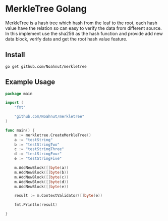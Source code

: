 # MerkleTree Golang
MerkleTree is a hash tree which hash from the leaf to the root, each hash value have the relation so can easy to verify the data from different source.
In this implement use the sha256 as the hash function and provide add new data block, verify data and get the root hash value feature.


## Install 
```
go get github.com/Noahnut/merkletree
```


## Example Usage
```go
package main

import (
	"fmt"

	"github.com/Noahnut/merkletree"
)

func main() {
	m := merkletree.CreateMerkleTree()
	a := "testString"
	b := "testStringTwo"
	c := "testStringThree"
	d := "testStringFour"
	e := "testStringFive"

	m.AddNewBlock([]byte(a))
	m.AddNewBlock([]byte(b))
	m.AddNewBlock([]byte(c))
	m.AddNewBlock([]byte(d))
	m.AddNewBlock([]byte(e))

	result := m.ContextValidator([]byte(e))

	fmt.Println(result)

}
```